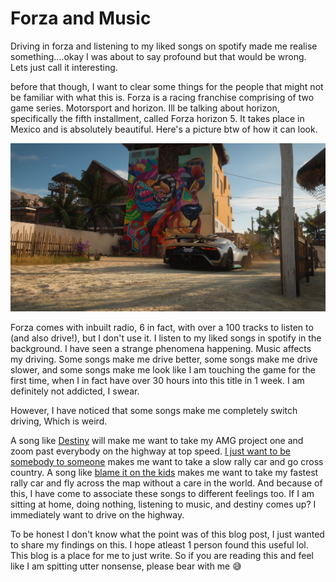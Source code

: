 # Forza and Music

Driving in forza and listening to my liked songs on spotify made me realise something....okay I was about to say profound but that would be wrong. Lets just call it interesting. 

before that though, I want to clear some things for the people that might not be familiar with what this is. Forza is a racing franchise comprising of two game series. Motorsport and horizon. Ill be talking about horizon, specifically the fifth installment, called Forza horizon 5. It takes place in Mexico and is absolutely beautiful. Here's a picture btw of how it can look. 

![](Untitled.png)

Forza comes with inbuilt radio, 6 in fact, with over a 100 tracks to listen to (and also drive!), but I don't use it. I listen to my liked songs in spotify in the background. I have seen a strange phenomena happening. Music affects my driving. Some songs make me drive better, some songs make me drive slower, and some songs make me look like I am touching the game for the first time, when I in fact have over 30 hours into this title in 1 week. I am definitely not addicted, I swear. 

However, I have noticed that some songs make me completely switch driving, Which is weird. 

A song like [Destiny](https://open.spotify.com/track/0oW5yI88PqLgQXGY60E4ea?si=9b86b0752ad14158) will make me want to take my AMG project one and zoom past everybody on the highway at top speed. [I just want to be somebody to someone](https://open.spotify.com/track/3cb4TWzTFJGVYX9FHyl8uq?si=02fb7dacdfca4d16) makes me want to take a slow rally car and go cross country. A song like [blame it on the kids](https://open.spotify.com/track/6bsGUcHX3dlouSNvMYH8Pk?si=cf35598e6c8e43f6) makes me want to take my fastest rally car and fly across the map without a care in the world. And because of this, I have come to associate these songs to different feelings too. If I am sitting at home, doing nothing, listening to music, and destiny comes up? I immediately want to drive on the highway. 

To be honest I don't know what the point was of this blog post, I just wanted to share my findings on this. I hope atleast 1 person found this useful lol. This blog is a place for me to just write. So if you are reading this and feel like I am spitting utter nonsense, please bear with me 😅